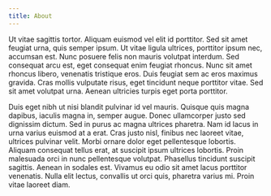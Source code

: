 ```yaml
---
title: About
---
```


Ut vitae sagittis tortor. Aliquam euismod vel elit id porttitor. Sed sit amet feugiat urna, quis semper ipsum. Ut vitae ligula ultrices, porttitor ipsum nec, accumsan est. Nunc posuere felis non mauris volutpat interdum. Sed consequat arcu est, eget consequat enim feugiat rhoncus. Nunc sit amet rhoncus libero, venenatis tristique eros. Duis feugiat sem ac eros maximus gravida. Cras mollis vulputate risus, eget tincidunt neque porttitor vitae. Sed sit amet volutpat urna. Aenean ultricies turpis eget porta porttitor.

Duis eget nibh ut nisi blandit pulvinar id vel mauris. Quisque quis magna dapibus, iaculis magna in, semper augue. Donec ullamcorper justo sed dignissim dictum. Sed in purus ac magna ultrices pharetra. Nam id lacus in urna varius euismod at a erat. Cras justo nisl, finibus nec laoreet vitae, ultrices pulvinar velit. Morbi ornare dolor eget pellentesque lobortis. Aliquam consequat tellus erat, at suscipit ipsum ultrices lobortis. Proin malesuada orci in nunc pellentesque volutpat. Phasellus tincidunt suscipit sagittis. Aenean in sodales est. Vivamus eu odio sit amet lacus porttitor venenatis. Nulla elit lectus, convallis ut orci quis, pharetra varius mi. Proin vitae laoreet diam.
